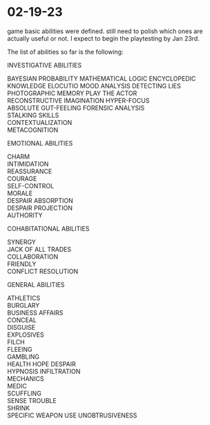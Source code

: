 # 02-19-23

game basic abilities were defined. still need to polish which ones are actually useful or not. I expect to begin the playtesting by Jan 23rd.

The list of abilities so far is the following:


INVESTIGATIVE ABILITIES

BAYESIAN PROBABILITY
MATHEMATICAL LOGIC
ENCYCLOPEDIC KNOWLEDGE
ELOCUTIO
MOOD ANALYSIS
DETECTING LIES
PHOTOGRAPHIC MEMORY
PLAY THE ACTOR		
RECONSTRUCTIVE IMAGINATION
HYPER-FOCUS		
ABSOLUTE GUT-FEELING
FORENSIC ANALYSIS	
STALKING SKILLS		
CONTEXTUALIZATION	
METACOGNITION		

EMOTIONAL ABILITIES

CHARM			
INTIMIDATION		
REASSURANCE		
COURAGE			
SELF-CONTROL		
MORALE			
DESPAIR ABSORPTION	
DESPAIR PROJECTION	
AUTHORITY		

COHABITATIONAL ABILITIES

SYNERGY			
JACK OF ALL TRADES	
COLLABORATION		
FRIENDLY			
CONFLICT RESOLUTION	

GENERAL ABILITIES

ATHLETICS			
BURGLARY			
BUSINESS AFFAIRS	
CONCEAL			
DISGUISE			
EXPLOSIVES			
FILCH			
FLEEING			
GAMBLING			
HEALTH
HOPE 
DESPAIR 			
HYPNOSIS
INFILTRATION		
MECHANICS		
MEDIC			
SCUFFLING			
SENSE TROUBLE		
SHRINK			
SPECIFIC WEAPON USE	
UNOBTRUSIVENESS	